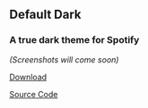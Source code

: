 ## Default Dark
### A true dark theme for Spotify

_(Screenshots will come soon)_

[Download](https://github.com/Tarballwalf/default-dark/archive/main.zip)

[Source Code](https://github.com/Tarballwalf/default-dark)